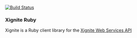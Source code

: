 [![Build Status](https://secure.travis-ci.org/heythisisnate/xignite.png)](http://travis-ci.org/heythisisnate/xignite)

### Xignite Ruby

Xignite is a Ruby client library for the [Xignite Web Services API](http://xignite.com)


